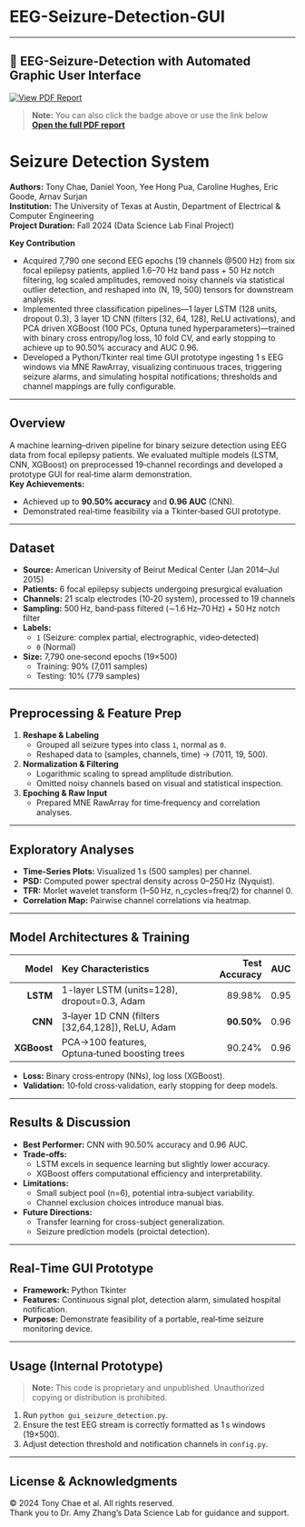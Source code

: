 # EEG-Seizure-Detection-GUI

---
## 📄 EEG-Seizure-Detection with Automated Graphic User Interface

[![View PDF Report](https://img.shields.io/badge/View%20Report-PDF-blue?style=flat-square&logo=adobe)](Official%20Report%20-%20two%20column%20version.pdf) 

> **Note:** You can also click the badge above or use the link below  
> [**Open the full PDF report**](Official%20Report%20-%20two%20column%20version.pdf)
>

# Seizure Detection System

**Authors:** Tony Chae, Daniel Yoon, Yee Hong Pua, Caroline Hughes, Eric Goode, Arnav Surjan  
**Institution:** The University of Texas at Austin, Department of Electrical & Computer Engineering  
**Project Duration:** Fall 2024 (Data Science Lab Final Project)

**Key Contribution**
-	Acquired 7,790 one second EEG epochs (19 channels @500 Hz) from six focal epilepsy patients, applied 1.6–70 Hz band pass + 50 Hz notch filtering, log scaled amplitudes, removed noisy channels via statistical outlier detection, and reshaped into (N, 19, 500) tensors for downstream analysis.
-	Implemented three classification pipelines—1 layer LSTM (128 units, dropout 0.3), 3 layer 1D CNN (filters [32, 64, 128], ReLU activations), and PCA driven XGBoost (100 PCs, Optuna tuned hyperparameters)—trained with binary cross entropy/log loss, 10 fold CV, and early stopping to achieve up to 90.50% accuracy and AUC 0.96.
-	Developed a Python/Tkinter real time GUI prototype ingesting 1 s EEG windows via MNE RawArray, visualizing continuous traces, triggering seizure alarms, and simulating hospital notifications; thresholds and channel mappings are fully configurable.

---

## Overview
A machine learning–driven pipeline for binary seizure detection using EEG data from focal epilepsy patients. We evaluated multiple models (LSTM, CNN, XGBoost) on preprocessed 19‑channel recordings and developed a prototype GUI for real‑time alarm demonstration.  
**Key Achievements:**  
- Achieved up to **90.50% accuracy** and **0.96 AUC** (CNN).  
- Demonstrated real‑time feasibility via a Tkinter‑based GUI prototype.  

---

## Dataset
- **Source:** American University of Beirut Medical Center (Jan 2014–Jul 2015)  
- **Patients:** 6 focal epilepsy subjects undergoing presurgical evaluation  
- **Channels:** 21 scalp electrodes (10‑20 system), processed to 19 channels  
- **Sampling:** 500 Hz, band‑pass filtered (∼1.6 Hz–70 Hz) + 50 Hz notch filter  
- **Labels:**
  - `1` (Seizure: complex partial, electrographic, video‑detected)  
  - `0` (Normal)  
- **Size:** 7,790 one‑second epochs (19×500)  
  - Training: 90% (7,011 samples)  
  - Testing: 10% (779 samples)

---

## Preprocessing & Feature Prep
1. **Reshape & Labeling**  
   - Grouped all seizure types into class `1`, normal as `0`.  
   - Reshaped data to (samples, channels, time) → (7011, 19, 500).  
2. **Normalization & Filtering**  
   - Logarithmic scaling to spread amplitude distribution.  
   - Omitted noisy channels based on visual and statistical inspection.  
3. **Epoching & Raw Input**  
   - Prepared MNE RawArray for time‑frequency and correlation analyses.  

---

## Exploratory Analyses
- **Time-Series Plots:** Visualized 1 s (500 samples) per channel.  
- **PSD:** Computed power spectral density across 0–250 Hz (Nyquist).  
- **TFR:** Morlet wavelet transform (1–50 Hz, n_cycles=freq/2) for channel 0.  
- **Correlation Map:** Pairwise channel correlations via heatmap.

---

## Model Architectures & Training
| Model  | Key Characteristics                             | Test Accuracy | AUC  |
|-------:|:------------------------------------------------|--------------:|:----:|
| **LSTM**   | 1-layer LSTM (units=128), dropout=0.3, Adam | 89.98%        | 0.95 |
| **CNN**    | 3‑layer 1D CNN (filters [32,64,128]), ReLU, Adam | **90.50%**   | 0.96 |
| **XGBoost**| PCA→100 features, Optuna‑tuned boosting trees   | 90.24%        | 0.96 |

- **Loss:** Binary cross‑entropy (NNs), log loss (XGBoost).  
- **Validation:** 10‑fold cross‑validation, early stopping for deep models.  

---

## Results & Discussion
- **Best Performer:** CNN with 90.50% accuracy and 0.96 AUC.  
- **Trade‑offs:**  
  - LSTM excels in sequence learning but slightly lower accuracy.  
  - XGBoost offers computational efficiency and interpretability.  
- **Limitations:**  
  - Small subject pool (n=6), potential intra‑subject variability.  
  - Channel exclusion choices introduce manual bias.  
- **Future Directions:**  
  - Transfer learning for cross-subject generalization.  
  - Seizure prediction models (proictal detection).  

---

## Real‑Time GUI Prototype
- **Framework:** Python Tkinter  
- **Features:** Continuous signal plot, detection alarm, simulated hospital notification.  
- **Purpose:** Demonstrate feasibility of a portable, real‑time seizure monitoring device.

---

## Usage (Internal Prototype)
> **Note:** This code is proprietary and unpublished. Unauthorized copying or distribution is prohibited.  
1. Run `python gui_seizure_detection.py`.  
2. Ensure the test EEG stream is correctly formatted as 1 s windows (19×500).  
3. Adjust detection threshold and notification channels in `config.py`.

---

## License & Acknowledgments
© 2024 Tony Chae et al. All rights reserved.  
Thank you to Dr. Amy Zhang’s Data Science Lab for guidance and support.

